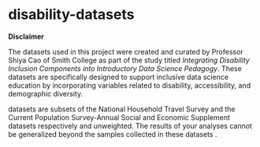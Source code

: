 # disability-datasets

**Disclaimer**

The datasets used in this project were created and curated by Professor Shiya Cao of Smith College as part of the study titled *Integrating Disability Inclusion Components into Introductory Data Science Pedagogy*. These datasets are specifically designed to support inclusive data science education by incorporating variables related to disability, accessibility, and demographic diversity.

datasets are subsets of the National Household Travel Survey and the Current Population Survey-Annual Social and Economic Supplement datasets respectively and unweighted. The results of your analyses cannot be generalized beyond the samples collected in these datasets . 



